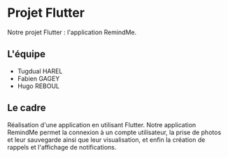 # Projet Flutter

Notre projet Flutter : l'application RemindMe.

## L'équipe

* Tugdual HAREL
* Fabien GAGEY
* Hugo REBOUL

## Le cadre

Réalisation d'une application en utilisant Flutter.
Notre application RemindMe permet la connexion à un compte utilisateur, la prise de photos et leur sauvegarde ainsi que leur visualisation, et enfin la création de rappels et l'affichage de notifications.
